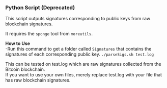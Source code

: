 ### Python Script (Deprecated)
This script outputs signatures corresponding to public keys from raw blockchain signatures.   

It requires the ```sponge``` tool from ```moreutils```.

**How to Use**  
-Run this command to get a folder called ```Signatures``` that contains the signatures of each corresponding public key.  ```./parseSigs.sh test.log```  

This can be tested on test.log which are raw signatures collected from the Bitcoin blockchain.  
If you want to use your own files, merely replace test.log with your file that has raw blockchain signatures.

